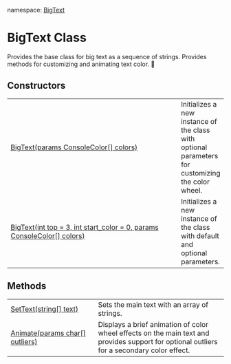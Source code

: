 namespace: <a href="https://www.youtube.com/watch?v=XiM1eJZzgEk">BigText</a>
<h1 id="bigtext-class">BigText Class</h1>
Provides the base class for big text as a sequence of strings.  Provides methods for customizing and animating text color. &#x1F34E;

<h2>Constructors</h2>
<table>
<tbody>
<tr>
<td>
<a href="https://www.youtube.com/watch?v=XiM1eJZzgEk">
BigText(params ConsoleColor[] colors)
</a>
</td>
<td>
Initializes a new instance of the <see cref="BigText"/> class with optional parameters for customizing the color wheel.
</td>
</tr>
<tr>
<td width="511">
<a href="https://www.youtube.com/watch?v=XiM1eJZzgEk">
BigText(int top = 3, int start_color = 0, params ConsoleColor[] colors)
</a>
</td>
<td>
Initializes a new instance of the <see cref="BigText"/> class with default and optional parameters.
</td>
</tr>
</tbody>
</table>

<h2>Methods</h2>
<table>
<tbody>
<tr>
<td>
<a href="https://www.youtube.com/watch?v=XiM1eJZzgEk">SetText(string[] text)</a>
</td>
<td>
Sets the main text with an array of strings.
</td>
</tr>
<tr>
<td width="300">
<a href="https://www.youtube.com/watch?v=XiM1eJZzgEk">Animate(params char[] outliers)</a>
</td>
<td width="650">
Displays a brief animation of color wheel effects on the main text and provides support for optional outliers for a secondary color effect.
</td>
</tr>
</tbody>
</table>
